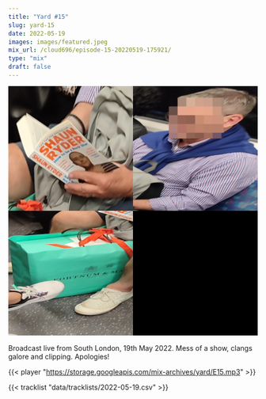 ```yaml
---
title: "Yard #15"
slug: yard-15
date: 2022-05-19
images: images/featured.jpeg
mix_url: /cloud696/episode-15-20220519-175921/
type: "mix"
draft: false
---
```


![artwork](images/featured.jpeg)

Broadcast live from South London, 19th May 2022. Mess of a show, clangs galore and clipping. Apologies!

{{< player "https://storage.googleapis.com/mix-archives/yard/E15.mp3" >}}

{{< tracklist "data/tracklists/2022-05-19.csv" >}}
